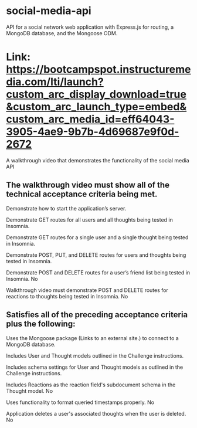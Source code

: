 # social-media-api
API for a social network web application with Express.js for routing, a MongoDB database, and the Mongoose ODM.



# Link:  https://bootcampspot.instructuremedia.com/lti/launch?custom_arc_display_download=true&custom_arc_launch_type=embed&custom_arc_media_id=eff64043-3905-4ae9-9b7b-4d69687e9f0d-2672

A walkthrough video that demonstrates the functionality of the social media API

## The walkthrough video must show all of the technical acceptance criteria being met.

Demonstrate how to start the application’s server.

Demonstrate GET routes for all users and all thoughts being tested in Insomnia.

Demonstrate GET routes for a single user and a single thought being tested in Insomnia.

Demonstrate POST, PUT, and DELETE routes for users and thoughts being tested in Insomnia.

Demonstrate POST and DELETE routes for a user’s friend list being tested in Insomnia.  No

Walkthrough video must demonstrate POST and DELETE routes for reactions to thoughts being tested in Insomnia.  No

## Satisfies all of the preceding acceptance criteria plus the following:

Uses the Mongoose package (Links to an external site.) to connect to a MongoDB database.

Includes User and Thought models outlined in the Challenge instructions.

Includes schema settings for User and Thought models as outlined in the Challenge instructions.

Includes Reactions as the reaction field's subdocument schema in the Thought model. No

Uses functionality to format queried timestamps properly. No

Application deletes a user's associated thoughts when the user is deleted. No
